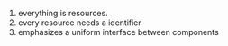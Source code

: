 1. everything is resources.
2. every resource needs a identifier
3. emphasizes a uniform interface between components